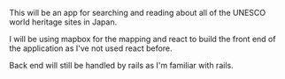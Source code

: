 This will be an app for searching and reading about all of the UNESCO world heritage sites in Japan.

I will be using mapbox for the mapping and react to build the front end of the application as I've not used react before.

Back end will still be handled by rails as I'm familiar with rails.
